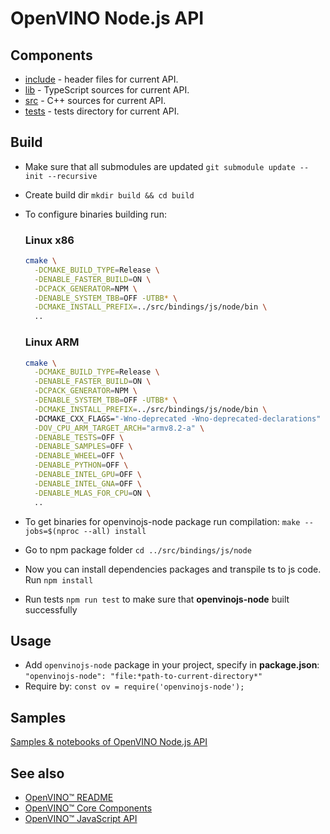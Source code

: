 # OpenVINO Node.js API

## Components

- [include](./include/) - header files for current API.
- [lib](./lib/) - TypeScript sources for current API.
- [src](./src/) - C++ sources for current API.
- [tests](./tests/) - tests directory for current API.

## Build

- Make sure that all submodules are updated `git submodule update --init --recursive`
- Create build dir `mkdir build && cd build`
- To configure binaries building run:

  ### Linux x86
  ```bash
  cmake \
    -DCMAKE_BUILD_TYPE=Release \
    -DENABLE_FASTER_BUILD=ON \
    -DCPACK_GENERATOR=NPM \
    -DENABLE_SYSTEM_TBB=OFF -UTBB* \
    -DCMAKE_INSTALL_PREFIX=../src/bindings/js/node/bin \ 
    ..
  ```

  ### Linux ARM
  ```bash
  cmake \
    -DCMAKE_BUILD_TYPE=Release \
    -DENABLE_FASTER_BUILD=ON \
    -DCPACK_GENERATOR=NPM \
    -DENABLE_SYSTEM_TBB=OFF -UTBB* \
    -DCMAKE_INSTALL_PREFIX=../src/bindings/js/node/bin \ 
    -DCMAKE_CXX_FLAGS="-Wno-deprecated -Wno-deprecated-declarations" \
    -DOV_CPU_ARM_TARGET_ARCH="armv8.2-a" \
    -DENABLE_TESTS=OFF \
    -DENABLE_SAMPLES=OFF \
    -DENABLE_WHEEL=OFF \
    -DENABLE_PYTHON=OFF \
    -DENABLE_INTEL_GPU=OFF \
    -DENABLE_INTEL_GNA=OFF \
    -DENABLE_MLAS_FOR_CPU=ON \
    ..
  ```

- To get binaries for openvinojs-node package run compilation:
  `make --jobs=$(nproc --all) install`
- Go to npm package folder `cd ../src/bindings/js/node`
- Now you can install dependencies packages and transpile ts to js code. Run `npm install`
- Run tests `npm run test` to make sure that **openvinojs-node** built successfully

## Usage

- Add `openvinojs-node` package in your project, specify in **package.json**: `"openvinojs-node": "file:*path-to-current-directory*"`
- Require by: `const ov = require('openvinojs-node');`

## Samples

[Samples & notebooks of OpenVINO Node.js API](../../../../samples/js/node/README.md)

## See also

* [OpenVINO™ README](../../../../README.md)
* [OpenVINO™ Core Components](../../../README.md)
* [OpenVINO™ JavaScript API](../README.md)
